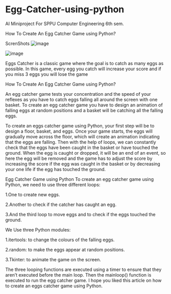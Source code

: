 # Egg-Catcher-using-python
AI Miniproject For SPPU Computer Engineering 6th sem. 

How To Create An Egg Catcher Game using Python?

ScrenShots
![image](https://user-images.githubusercontent.com/61576958/182519674-ef1cc4f0-15f4-4789-a619-ab2b4289560f.png)

![image](https://user-images.githubusercontent.com/61576958/182519712-88d66722-be65-4abb-a94d-62d941e8884e.png)

Eggs Catcher is a classic game where the goal is to catch as many eggs as possible. In this game, every egg you catch will increase your score and if you miss 3 eggs you will lose the game

How To Create An Egg Catcher Game using Python?


An egg catcher game tests your concentration and the speed of your reflexes as you have to catch eggs falling all around the screen with one basket.
To create an egg catcher game you have to design an animation of falling eggs at random positions and a basket will be catching all the falling eggs.

To create an eggs catcher game using Python, your first step will be to design a floor,
basket, and eggs. Once your game starts, the eggs will gradually move across the floor,
which will create an animation indicating that the eggs are falling. Then with the help of loops,
we can constantly check that the eggs have been caught in the basket or have touched the ground. 
When the egg is caught or dropped, it will be an end of an event,
so here the egg will be removed and the game has to adjust the
score by increasing the score if the egg was caught in the basket or by decreasing your one life if the egg has touched the ground.

Egg Catcher Game using Python
To create an egg catcher game using Python, we need to use three different loops:

1.One to create new eggs.

2.Another to check if the catcher has caught an egg.

3.And the third loop to move eggs and to check if the eggs touched the ground.


We Use three Python modules:

1.itertools: to change the colours of the falling eggs.

2.random: to make the eggs appear at random positions.

3.Tkinter: to animate the game on the screen.

The three looping functions are executed using a timer to ensure that they aren’t executed before the main loop.
Then the mainloop() function is executed to run the egg catcher game. I hope you liked this article on how to create an eggs catcher game using Python.

